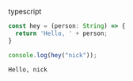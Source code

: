 typescript

``` ts
const hey = (person: String) => {
  return 'Hello, ' + person;
}

console.log(hey("nick"));
```

``` markdown-code-runner
Hello, nick

```
